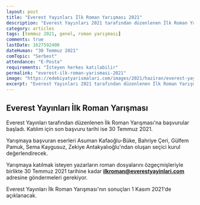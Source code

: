 ```yaml
---
layout: post
title: "Everest Yayınları İlk Roman Yarışması 2021"
description: "Everest Yayınları 2021 tarafından düzenlenen İlk Roman Yarışması'na başvurular başladı."
category: articles
tags: [temmuz 2021, genel, roman yarışması]
comments: true
lastDate: 1627592400    
dateHuman: "30 Temmuz 2021"
comTopic: "Serbest"
attendance: "E-Posta"
requirements: "İsteyen herkes katılabilir"
permalink: "everest-ilk-roman-yarismasi-2021"
image: "https://edebiyatyarismalari.com/images/2021/haziran/everest-yayinlari-ilk-roman-yarismasi.jfif"
excerpt: "Everest Yayınları 2021 tarafından düzenlenen İlk Roman Yarışması'na başvurular başladı."
---
```


## Everest Yayınları İlk Roman Yarışması
Everest Yayınları tarafından düzenlenen İlk Roman Yarışması'na başvurular başladı. Katılım için son başvuru tarihi ise 30 Temmuz 2021.  

Yarışmaya başvuran eserleri Asuman Kafaoğlu-Büke, Bahriye Çeri, Gülfem Pamuk, Sema Kaygusuz, Zekiye Antakyalıoğlu'ndan oluşan seçici kurul değerlendirecek.  

Yarışmaya katılmak isteyen yazarların roman dosyalarını özgeçmişleriyle birlikte 30 Temmuz 2021 tarihine kadar **ilkroman@everestyayinlari.com** adresine göndermeleri gerekiyor.  

Everest Yayınları İlk Roman Yarışması'nın sonuçları 1 Kasım 2021'de açıklanacak.
